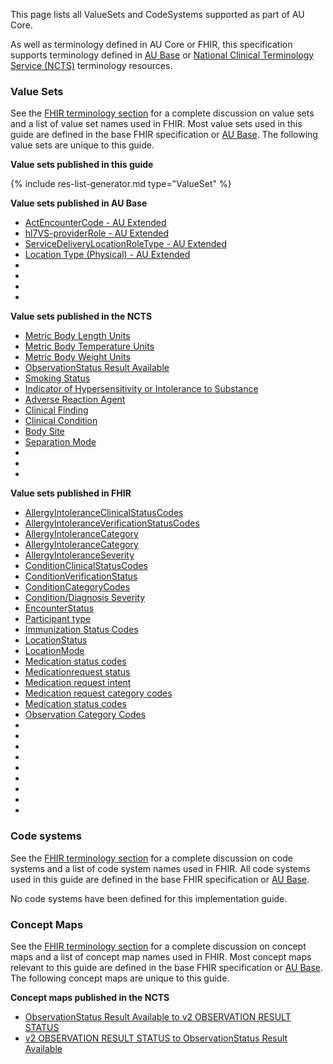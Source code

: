 
This page lists all ValueSets and CodeSystems supported as part of AU Core. 

As well as terminology defined in AU Core or FHIR, this specification supports terminology defined in [AU Base](https://build.fhir.org/ig/hl7au/au-fhir-base/terminology.html) or [National Clinical Terminology Service (NCTS)](https://www.healthterminologies.gov.au/integration/R4/fhir) terminology resources. 

### Value Sets

See the [FHIR terminology section]({{site.data.fhir.path}}terminologies-systems.html) for a complete discussion on value sets and a list of value set names used in FHIR.  Most value sets used in this guide are defined in the base FHIR specification or [AU Base](https://build.fhir.org/ig/hl7au/au-fhir-base/terminology.html). The following value sets are unique to this guide. 

**Value sets published in this guide**

<!-- ================================================ -->
<!--  use this line to include an autogenerated list of all profiles and highlight new ones using the input/data/new_stuff.yml list.  Remove it if you would like to hand generate it -->

{% include res-list-generator.md type="ValueSet" %}

<!-- ================================================ -->

**Value sets published in AU Base**
- [ActEncounterCode - AU Extended](https://build.fhir.org/ig/hl7au/au-fhir-base//ValueSet-au-v3-ActEncounterCode-extended.html)
- [hl7VS-providerRole - AU Extended](https://build.fhir.org/ig/hl7au/au-fhir-base//ValueSet-au-v2-0443-extended.html)
- [ServiceDeliveryLocationRoleType - AU Extended](https://build.fhir.org/ig/hl7au/au-fhir-base//ValueSet-au-v3-ServiceDeliveryLocationRoleType-extended.html)
- [Location Type (Physical) - AU Extended](https://build.fhir.org/ig/hl7au/au-fhir-base//ValueSet-au-location-physical-type-extended.html)
- []()
- []()
- []()
- []()

**Value sets published in the NCTS**
- [Metric Body Length Units](https://healthterminologies.gov.au/fhir/ValueSet/metric-body-length-units-1)
- [Metric Body Temperature Units](https://healthterminologies.gov.au/fhir/ValueSet/metric-body-temperature-units-1)
- [Metric Body Weight Units](https://healthterminologies.gov.au/fhir/ValueSet/metric-body-weight-units-1)
- [ObservationStatus Result Available](https://healthterminologies.gov.au/fhir/ValueSet/observationstatus-result-available-1)
- [Smoking Status](https://healthterminologies.gov.au/fhir/ValueSet/smoking-status-1)
- [Indicator of Hypersensitivity or Intolerance to Substance](https://healthterminologies.gov.au/fhir/ValueSet/indicator-hypersensitivity-intolerance-to-substance-2)
- [Adverse Reaction Agent](https://healthterminologies.gov.au/fhir/ValueSet/adverse-reaction-agent-1)
- [Clinical Finding](https://healthterminologies.gov.au/fhir/ValueSet/clinical-finding-1)
- [Clinical Condition](https://healthterminologies.gov.au/fhir/ValueSet/clinical-condition-1)
- [Body Site](https://healthterminologies.gov.au/fhir/ValueSet/body-site-1)
- [Separation Mode](https://healthterminologies.gov.au/fhir/ValueSet/separation-mode-1)
- []()
- []()
- []()

**Value sets published in FHIR**
- [AllergyIntoleranceClinicalStatusCodes](https://hl7.org/fhir/R4/valueset-allergyintolerance-clinical.html)
- [AllergyIntoleranceVerificationStatusCodes](http://hl7.org/fhir/R4/valueset-allergyintolerance-verification.html)
- [AllergyIntoleranceCategory](http://hl7.org/fhir/R4/valueset-allergy-intolerance-category.html)
- [AllergyIntoleranceCategory](http://hl7.org/fhir/R4/valueset-allergy-intolerance-category.html)
- [AllergyIntoleranceSeverity](http://hl7.org/fhir/R4/valueset-reaction-event-severity.html)
- [ConditionClinicalStatusCodes](https://hl7.org/fhir/R4/valueset-condition-clinical.html)
- [ConditionVerificationStatus](https://hl7.org/fhir/R4/valueset-condition-ver-status.html)
- [ConditionCategoryCodes](https://hl7.org/fhir/R4/valueset-condition-category.html)
- [Condition/Diagnosis Severity](https://hl7.org/fhir/R4/valueset-condition-severity.html)
- [EncounterStatus](https://hl7.org/fhir/R4/valueset-encounter-status.html)
- [Participant type](https://hl7.org/fhir/R4/valueset-encounter-participant-type.html)
- [Immunization Status Codes](https://hl7.org/fhir/R4/valueset-immunization-status.html)
- [LocationStatus](https://hl7.org/fhir/R4/valueset-location-status.html)
- [LocationMode](https://hl7.org/fhir/R4/valueset-location-mode.html)
- [Medication status codes](https://hl7.org/fhir/R4/valueset-medication-status.html)
- [Medicationrequest status](https://hl7.org/fhir/R4/valueset-medicationrequest-status.html)
- [Medication request intent](https://hl7.org/fhir/R4/valueset-medicationrequest-intent.html)
- [Medication request category codes](https://hl7.org/fhir/R4/valueset-medicationrequest-category.html)
- [Medication status codes](https://hl7.org/fhir/R4/valueset-medication-statement-status.html)
- [Observation Category Codes](https://hl7.org/fhir/R4/valueset-observation-category.html)
- []()
- []()
- []()
- []()
- []()
- []()
- []()
- []()
- []()



### Code systems

See the [FHIR terminology section]({{site.data.fhir.path}}terminologies-systems.html) for a complete discussion on code systems and a list of code system names used in FHIR.  All code systems used in this guide are defined in the base FHIR specification or [AU Base](https://build.fhir.org/ig/hl7au/au-fhir-base/terminology.html). 

No code systems have been defined for this implementation guide.

### Concept Maps

See the [FHIR terminology section]({{site.data.fhir.path}}terminologies-conceptmaps.html) for a complete discussion on concept maps and a list of concept map names used in FHIR.  Most concept maps relevant to this guide are defined in the base FHIR specification or [AU Base](https://build.fhir.org/ig/hl7au/au-fhir-base/terminology.html). The following concept maps are unique to this guide.

**Concept maps published in the NCTS**
- [ObservationStatus Result Available to v2 OBSERVATION RESULT STATUS](https://healthterminologies.gov.au/fhir/ConceptMap/observstatus-result-avail-to-v2-obs-result-status-1)
- [v2 OBSERVATION RESULT STATUS to ObservationStatus Result Available](https://healthterminologies.gov.au/fhir/ConceptMap/v2-obs-result-status-to-observstatus-result-avail-1)
